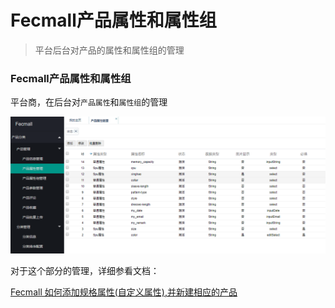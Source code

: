 Fecmall产品属性和属性组
============

> 平台后台对产品的属性和属性组的管理


### Fecmall产品属性和属性组

平台商，在后台对`产品属性`和`属性组`的管理



![](images/bb81.png)


对于这个部分的管理，详细参看文档：

[Fecmall 如何添加规格属性(自定义属性),并新建相应的产品](http://www.fecmall.com/doc/fecshop-guide/instructions/cn-2.0/guide-fecmall_add_attr_custom_option.html)

































